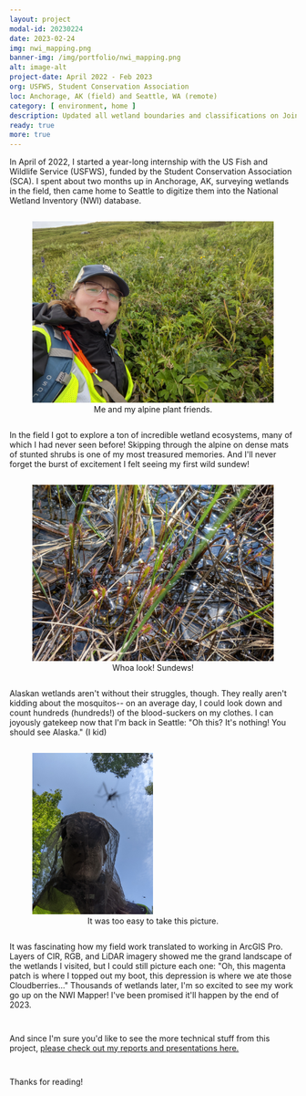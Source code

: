 ```yaml
---
layout: project
modal-id: 20230224
date: 2023-02-24
img: nwi_mapping.png
banner-img: /img/portfolio/nwi_mapping.png
alt: image-alt
project-date: April 2022 - Feb 2023
org: USFWS, Student Conservation Association
loc: Anchorage, AK (field) and Seattle, WA (remote)
category: [ environment, home ]
description: Updated all wetland boundaries and classifications on Joint Base Elmendorf-Richardson (JBER) for the National Wetlands Inventory (NWI) using ArcGIS Pro. Available on the <a href="https://fwsprimary.wim.usgs.gov/wetlands/apps/wetlands-mapper/">NWI Wetlands Mapper</a> by end of 2023.
ready: true
more: true
---
```


<p style="padding: 0 0em 1em 0em;">In April of 2022, I started a year-long internship with the US Fish and Wildlife Service (USFWS), funded by the Student Conservation Association (SCA). I spent about two months up in Anchorage, AK, surveying wetlands in the field, then came home to Seattle to digitize them into the National Wetland Inventory (NWI) database.</p>
<p></p>

<figure>
    <img class="responsive img-proj-centered" src="img/portfolio/nwi_wetlands_mapping/me-and-the-plants.jpg">
    <figcaption style="text-align:center">Me and my alpine plant friends.</figcaption>
</figure>

<p style="padding: 1em 0em 1em 0em;">In the field I got to explore a ton of incredible wetland ecosystems, many of which I had never seen before! Skipping through the alpine on dense mats of stunted shrubs is one of my most treasured memories. And I'll never forget the burst of excitement I felt seeing my first wild sundew!</p>

<figure>
    <img class="responsive img-proj-centered" src="img/portfolio/nwi_wetlands_mapping/sundews.jpg">
    <figcaption style="text-align:center">Whoa look! Sundews!</figcaption>
</figure>

<p style="padding: 1em 0em 1em 0em;">Alaskan wetlands aren't without their struggles, though. They really aren't kidding about the mosquitos-- on an average day, I could look down and count hundreds (hundreds!) of the blood-suckers on my clothes. I can joyously gatekeep now that I'm back in Seattle: "Oh this? It's nothing! You should see Alaska." (I kid)</p>

<figure>
    <img style="width:50%; max-width:500px; height:auto;" src="img/portfolio/nwi_wetlands_mapping/mosquitos.jpg">
    <figcaption style="text-align:center">It was too easy to take this picture.</figcaption>
</figure>

<p style="padding: 1em 0em 1em 0em;">It was fascinating how my field work translated to working in ArcGIS Pro. Layers of CIR, RGB, and LiDAR imagery showed me the grand landscape of the wetlands I visited, but I could still picture each one: "Oh, this magenta patch is where I topped out my boot, this depression is where we ate those Cloudberries..." Thousands of wetlands later, I'm so excited to see my work go up on the NWI Mapper! I've been promised it'll happen by the end of 2023.</p>

<p style="padding: 1em 0em 1em 0em;">
And since I'm sure you'd like to see the more technical stuff from this project, <a href="{{ site.url }}/writing-samples.html"> please check out my reports and presentations here.</a></p>

<p style="padding: 1em 0em 1em 0em;">
Thanks for reading!
</p>
